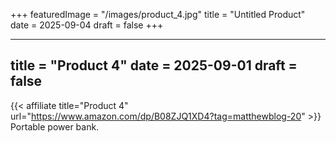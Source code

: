 +++
featuredImage = "/images/product_4.jpg"
title = "Untitled Product"
date = 2025-09-04
draft = false
+++

---
title = "Product 4"
date = 2025-09-01
draft = false
---

{{< affiliate title="Product 4" url="https://www.amazon.com/dp/B08ZJQ1XD4?tag=matthewblog-20" >}}
Portable power bank.
